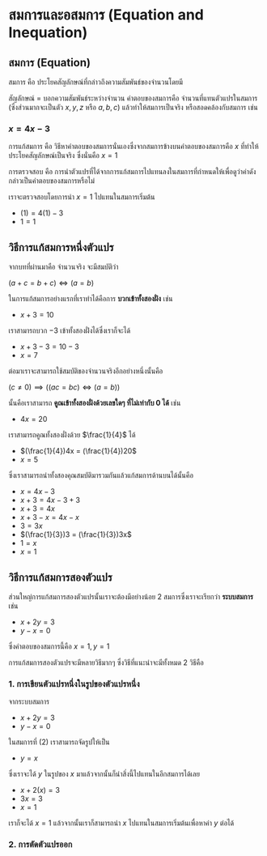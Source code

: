 # สมการและอสมการ (Equation and Inequation)

## สมการ (Equation)

สมการ คือ ประโยคสัญลักษณ์ที่กล่าวถึงความสัมพันธ์ของจำนวนโดยมี

สัญลักษณ์ $=$ บอกความสัมพันธ์ระหว่างจำนวน คำตอบของสมการคือ จำนวนที่แทนตัวแปรในสมการ (ซึ่งส่วนมากจะเป็นตัว $x, y, z$ หรือ $a, b, c$) แล้วทำให้สมการเป็นจริง หรือสอดคล้องกับสมการ เช่น

### $x = 4x - 3$

การแก้สมการ คือ วิธีหาคำตอบของสมการนั่นเองซึ่งจากสมการข้างบนคำตอบของสมการคือ $x$ ที่ทำให้ประโยคสัญลักษณ์เป็นจริง ซึ่งนั่นคือ $x = 1$

การตรวจสอบ คือ การนำตัวแปรที่ได้จากการแก้สมการไปแทนลงในสมการที่กำหนดให้เพื่อดูว่าค่าดังกล่าวเป็นคำตอบของสมการหรือไม่

เราจะตรวจสอบโดยการนำ $x = 1$ ไปแทนในสมการเริ่มต้น

- $(1) = 4(1) - 3$
- $1 = 1$ 

## วิธีการแก้สมการหนึ่งตัวแปร

จากบทที่ผ่านมาคือ จำนวนจริง จะมีสมบัติว่า

$(a + c = b + c) \iff (a = b)$

ในการแก้สมการอย่างแรกที่เราทำได้คือการ **บวกเข้าทั้งสองฝั่ง** เช่น

- $x + 3 = 10$

เราสามารถบวก $-3$ เข้าทั้งสองฝั่งได้ซึ่งเราก็จะได้

- $x + 3 - 3 = 10 - 3$
- $x = 7$

ต่อมาเราจะสามารถใช้สมบัติของจำนวนจริงอีกอย่างหนึ่งนั้นคือ

$(c \neq 0) \implies ((ac = bc) \iff (a = b))$

นั้นคือเราสามารถ **คูณเข้าทั้งสองฝั่งด้วยเลขใดๆ ที่ไม่เท่ากับ $0$ ได้** เช่น

- $4x = 20$

เราสามารถคูณทั้งสองฝั่งด้วย $\frac{1}{4}$ ได้

- $(\frac{1}{4})4x = (\frac{1}{4})20$
- $x = 5$

ซึ่งเราสามารถนำทั้งสองคุณสมบัติมารวมกันแล้วแก้สมการด้านบนได้นั้นคือ

- $x = 4x - 3$
- $x + 3 = 4x - 3 + 3$
- $x + 3 = 4x$
- $x + 3 - x = 4x - x$
- $3 = 3x$
- $(\frac{1}{3})3 = (\frac{1}{3})3x$
- $1 = x$
- $x = 1$

## วิธีการแก้สมการสองตัวแปร

ส่วนใหญ่การแก้สมการสองตัวแปรนั้นเราจะต้องมีอย่างน้อย 2 สมการซึ่งเราจะเรียกว่า **ระบบสมการ** เช่น

- $x + 2y = 3$
- $y - x = 0$

ซึ่งคำตอบของสมการนี้คือ $x = 1, y = 1$ 

การแก้สมการสองตัวแปรจะมีหลายวิธีมากๆ ซึ่งวิธีที่แนะนำจะมีทั้งหมด 2 วิธีคือ

### 1. การเขียนตัวแปรหนึ่งในรูปของตัวแปรหนึ่ง

จากระบบสมการ

- $x + 2y = 3$
- $y - x = 0$

ในสมการที่ (2) เราสามารถจัดรูปให้เป็น

- $y = x$ 

ซึ่งเราจะได้ $y$ ในรูปของ $x$ มาแล้วจากนั้นก็นำสิ่งนี้ไปแทนในอีกสมการได้เลย

- $x + 2(x) = 3$
- $3x = 3$
- $x = 1$

เราก็จะได้ $x = 1$ แล้วจากนั้นเราก็สามารถนำ $x$ ไปแทนในสมการเริ่มต้นเพื่อหาค่า $y$ ต่อได้

### 2. การตัดตัวแปรออก